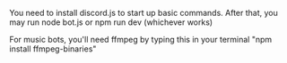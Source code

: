 You need to install discord.js to start up basic commands.
 After that, you may run node bot.js or npm run dev (whichever works)

For music bots, you'll need ffmpeg by typing this in your terminal "npm install ffmpeg-binaries"